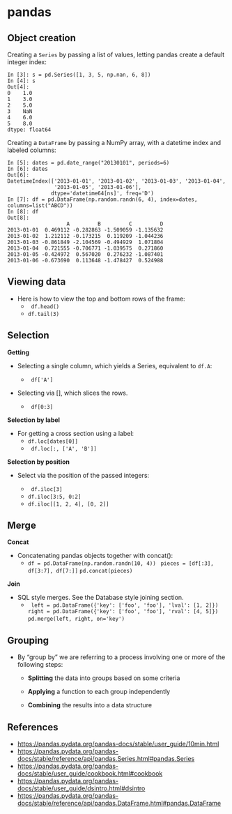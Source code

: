 # pandas

## Object creation



Creating a `Series` by passing a list of values, letting pandas create a default integer index:

```
In [3]: s = pd.Series([1, 3, 5, np.nan, 6, 8])
In [4]: s
Out[4]: 
0    1.0
1    3.0
2    5.0
3    NaN
4    6.0
5    8.0
dtype: float64
```

Creating a `DataFrame` by passing a NumPy array, with a datetime index and labeled columns:

```
In [5]: dates = pd.date_range("20130101", periods=6)
In [6]: dates
Out[6]: 
DatetimeIndex(['2013-01-01', '2013-01-02', '2013-01-03', '2013-01-04',
               '2013-01-05', '2013-01-06'],
              dtype='datetime64[ns]', freq='D')
In [7]: df = pd.DataFrame(np.random.randn(6, 4), index=dates, columns=list("ABCD"))
In [8]: df
Out[8]: 
                   A         B         C         D
2013-01-01  0.469112 -0.282863 -1.509059 -1.135632
2013-01-02  1.212112 -0.173215  0.119209 -1.044236
2013-01-03 -0.861849 -2.104569 -0.494929  1.071804
2013-01-04  0.721555 -0.706771 -1.039575  0.271860
2013-01-05 -0.424972  0.567020  0.276232 -1.087401
2013-01-06 -0.673690  0.113648 -1.478427  0.524988
```

## Viewing data

* Here is how to view the top and bottom rows of the frame:
  * ` df.head()`</br>
  * `df.tail(3)`

## Selection

**Getting**

* Selecting a single column, which yields a Series, equivalent to `df.A`:
  * ` df['A']`

* Selecting via [], which slices the rows.

  * ` df[0:3]`  

**Selection by label**

* For getting a cross section using a label:
  * `df.loc[dates[0]]`
  * ` df.loc[:, ['A', 'B']]`

**Selection by position**

* Select via the position of the passed integers:

  * ` df.iloc[3]`
  * `df.iloc[3:5, 0:2]`
  * `df.iloc[[1, 2, 4], [0, 2]]`

## Merge 

**Concat**

* Concatenating pandas objects together with concat():
  * `df = pd.DataFrame(np.random.randn(10, 4))`
  ` pieces = [df[:3], df[3:7], df[7:]]`
  `pd.concat(pieces)`

**Join**

* SQL style merges. See the Database style joining section.
    * ` left = pd.DataFrame({'key': ['foo', 'foo'], 'lval': [1, 2]})`
    ` right = pd.DataFrame({'key': ['foo', 'foo'], 'rval': [4, 5]})`
    `pd.merge(left, right, on='key')`

## Grouping

* By “group by” we are referring to a process involving one or more of the following steps:

  * **Splitting** the data into groups based on some criteria

  * **Applying** a function to each group independently

  * **Combining** the results into a data structure

## References
- https://pandas.pydata.org/pandas-docs/stable/user_guide/10min.html
- https://pandas.pydata.org/pandas-docs/stable/reference/api/pandas.Series.html#pandas.Series
- https://pandas.pydata.org/pandas-docs/stable/user_guide/cookbook.html#cookbook
- https://pandas.pydata.org/pandas-docs/stable/user_guide/dsintro.html#dsintro
- https://pandas.pydata.org/pandas-docs/stable/reference/api/pandas.DataFrame.html#pandas.DataFrame